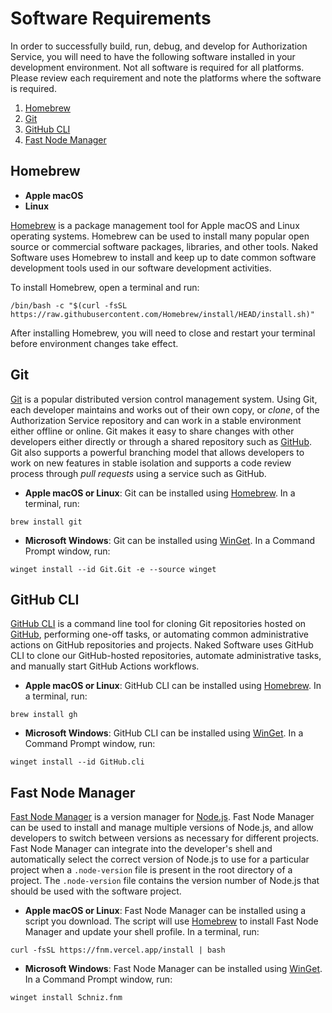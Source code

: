 # Software Requirements

In order to successfully build, run, debug, and develop for Authorization Service, you will need to have the following software installed in your development environment. Not all software is required for all platforms. Please review each requirement and note the platforms where the software is required.

1. [Homebrew](#homebrew)
1. [Git](#git)
1. [GitHub CLI](#github-cli)
1. [Fast Node Manager](#fast-node-manager)

## Homebrew

- __Apple macOS__
- __Linux__

[Homebrew](https://brew.sh) is a package management tool for Apple macOS and Linux operating systems. Homebrew can be used to install many popular open source or commercial software packages, libraries, and other tools. Naked Software uses Homebrew to install and keep up to date common software development tools used in our software development activities.

To install Homebrew, open a terminal and run:

    /bin/bash -c "$(curl -fsSL https://raw.githubusercontent.com/Homebrew/install/HEAD/install.sh)"

After installing Homebrew, you will need to close and restart your terminal before environment changes take effect.

## Git

[Git](https://git-scm.com) is a popular distributed version control management system. Using Git, each developer maintains and works out of their own copy, or _clone_, of the Authorization Service repository and can work in a stable environment either offline or online. Git makes it easy to share changes with other developers either directly or through a shared repository such as [GitHub](https://github.com). Git also supports a powerful branching model that allows developers to work on new features in stable isolation and supports a code review process through _pull requests_ using a service such as GitHub.

- __Apple macOS or Linux__: Git can be installed using [Homebrew](#homebrew). In a terminal, run:

```shell
brew install git
```

- __Microsoft Windows__: Git can be installed using [WinGet](https://learn.microsoft.com/en-us/windows/package-manager/winget/). In a Command Prompt window, run:

```batch
winget install --id Git.Git -e --source winget
```

## GitHub CLI

[GitHub CLI](https://cli.github.com) is a command line tool for cloning Git repositories hosted on [GitHub](https://github.com), performing one-off tasks, or automating common administrative actions on GitHub repositories and projects. Naked Software uses GitHub CLI to clone our GitHub-hosted repositories, automate administrative tasks, and manually start GitHub Actions workflows.

- __Apple macOS or Linux__: GitHub CLI can be installed using [Homebrew](#homebrew). In a terminal, run:

```shell
brew install gh
```

- __Microsoft Windows__: GitHub CLI can be installed using [WinGet](https://learn.microsoft.com/en-us/windows/package-manager/winget/). In a Command Prompt window, run:

```batch
winget install --id GitHub.cli
```

## Fast Node Manager

[Fast Node Manager](https://github.com/Schniz/fnm) is a version manager for [Node.js](https://nodejs.org). Fast Node Manager can be used to install and manage multiple versions of Node.js, and allow developers to switch between versions as necessary for different projects. Fast Node Manager can integrate into the developer's shell and automatically select the correct version of Node.js to use for a particular project when a `.node-version` file is present in the root directory of a project. The `.node-version` file contains the version number of Node.js that should be used with the software project.

- __Apple macOS or Linux__: Fast Node Manager can be installed using a script you download. The script will use [Homebrew](#homebrew) to install Fast Node Manager and update your shell profile. In a terminal, run:

```shell
curl -fsSL https://fnm.vercel.app/install | bash
```

- __Microsoft Windows__: Fast Node Manager can be installed using [WinGet](https://learn.microsoft.com/en-us/windows/package-manager/winget/). In a Command Prompt window, run:

```batch
winget install Schniz.fnm
```
